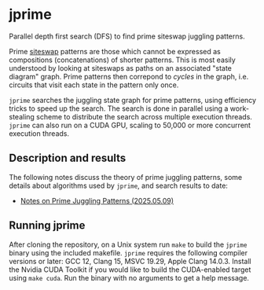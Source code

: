 # jprime
Parallel depth first search (DFS) to find prime siteswap juggling patterns.

Prime [siteswap](https://en.wikipedia.org/wiki/Siteswap) patterns are those which cannot be expressed as compositions (concatenations) of shorter patterns. This is most easily understood by looking at siteswaps as paths on an associated "state diagram" graph. Prime patterns then correpond to *cycles* in the graph, i.e. circuits that visit each state in the pattern only once.

`jprime` searches the juggling state graph for prime patterns, using efficiency tricks to speed up the search. The search is done in parallel using a work-stealing scheme to distribute the search across multiple execution threads. `jprime` can also run on a CUDA GPU, scaling to 50,000 or more concurrent execution threads.

## Description and results

The following notes discuss the theory of prime juggling patterns, some details about algorithms used by `jprime`, and search results to date:

- [Notes on Prime Juggling Patterns (2025.05.09)](papers/prime%20juggling_2025.pdf)

## Running jprime

After cloning the repository, on a Unix system run `make` to build the `jprime` binary using the included makefile. `jprime` requires the following compiler versions or later: GCC 12, Clang 15, MSVC 19.29, Apple Clang 14.0.3. Install the Nvidia CUDA Toolkit if you would like to build the CUDA-enabled target using `make cuda`. Run the binary with no arguments to get a help message.
